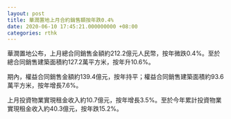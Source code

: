 ```yaml
---
layout: post
title: 華潤置地上月合約銷售額按年跌0.4%
date: 2020-06-10 17:45:21.000000000 +08:00
categories: rthk
---
```


華潤置地公布，上月總合同銷售金額約212.2億元人民幣，按年微跌0.4%。至於總合同銷售建築面積約127.2萬平方米，按年升10.6%。

期內，權益合同銷售金額約139.4億元，按年持平；權益合同銷售建築面積約93.6萬平方米，按年增長7.6%。

上月投資物業實現租金收入約10.7億元，按年增長3.5%。至於今年累計投資物業實現租金收入約40.3億元，按年跌15.2%。
